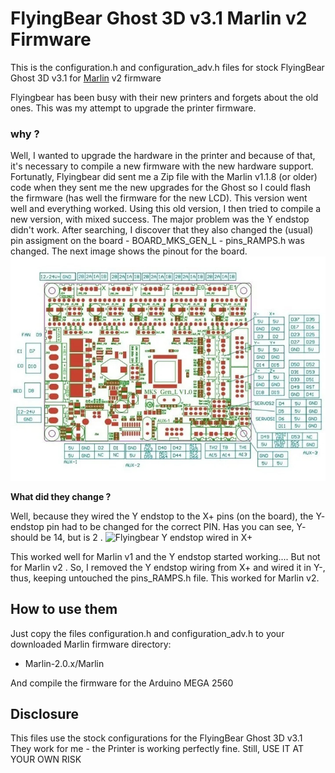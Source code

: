 # FlyingBear Ghost 3D v3.1 Marlin v2 Firmware

This is the configuration.h and configuration\_adv.h files for stock FlyingBear Ghost 3D v3.1 for [Marlin](http://marlinfw.org) v2 firmware

Flyingbear has been busy with their new printers and forgets about the old ones. This was my attempt to upgrade the printer firmware. 

### why ?
Well, I wanted to upgrade the hardware in the printer and because of that, it's necessary to compile a new firmware with the new hardware support. 
Fortunatly, Flyingbear did sent me a Zip file with the Marlin v1.1.8 (or older) code when they sent me the new upgrades for the Ghost so I could flash the firmware (has well the firmware for the new LCD). 
This version went well and everything worked. 
Using this old version, I then tried to compile a new version, with mixed success. The major problem was the Y endstop didn't work. 
After searching, I discover that they also changed the (usual) pin assigment on the board - BOARD_MKS_GEN_L - pins_RAMPS.h was changed.
The next image shows the pinout for the board. 
![MKS GEN L Board PINOUT](https://github.com/feiticeir0/Flyingbear_Ghost_v3.1_Marlin_2_Firmware/blob/master/images/mks-gen-l-pinout.jpg)

**What did they change ?**

Well, because they wired the Y endstop to the X+ pins (on the board), the Y- endstop pin had to be changed for the correct PIN. 
Has you can see, Y- should be 14, but is 2 . 
![Flyingbear Y endstop wired in X+](https://github.com/feiticeir0/Flyingbear_Ghost_v3.1_Marlin_2_Firmware/images/glyingbear_board.jpg)

This worked well for Marlin v1 and the Y endstop started working.... But not for Marlin v2 .
So, I removed the Y endstop wiring from X+ and wired it in Y-, thus, keeping untouched the pins_RAMPS.h file. 
This worked for Marlin v2. 
## How to use them

Just copy the files configuration.h and configuration\_adv.h to your downloaded Marlin firmware directory:
 - Marlin-2.0.x/Marlin

And compile the firmware for the Arduino MEGA 2560


## Disclosure

This files use the stock configurations for the FlyingBear Ghost 3D v3.1
They work for me - the Printer is working perfectly fine. 
Still, USE IT AT YOUR OWN RISK
 
